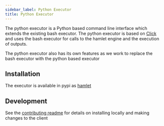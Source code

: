 ```yaml
---
sidebar_label: Python Executor
title: Python Executor
---
```


The python executor is a Python based command line interface which extends the existing bash executor. The python executor is based on [Click](ttps://click.palletsprojects.com) and uses the bash executor for calls to the hamlet engine and the execution of outputs.

The python executor also has its own features as we work to replace the bash executor with the python based executor

## Installation

The executor is available in pypi as [hamlet](https://pypi.org/project/hamlet/)

## Development

See the [contributing readme](https://github.com/hamlet-io/executor-python/blob/master/CONTRIBUTING.md) for details on installing locally and making changes to the client
